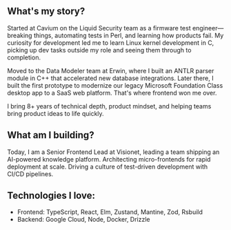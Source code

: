 ## What's my story?
Started at Cavium on the Liquid Security team as a firmware test engineer—breaking things, automating tests in Perl, and learning how products fail. My curiosity for development led me to learn Linux kernel development in C, picking up dev tasks outside my role and seeing them through to completion.

Moved to the Data Modeler team at Erwin, where I built an ANTLR parser module in C++ that accelerated new database integrations. Later there, I built the first prototype to modernize our legacy Microsoft Foundation Class desktop app to a SaaS web platform. That's where frontend won me over.

I bring 8+ years of technical depth, product mindset, and helping teams bring product ideas to life quickly.

## What am I building?
Today, I am a Senior Frontend Lead at Visionet, leading a team shipping an AI-powered knowledge platform. Architecting micro-frontends for rapid deployment at scale. Driving a culture of test-driven development with CI/CD pipelines.

## Technologies I love:
- Frontend: TypeScript, React, Elm, Zustand, Mantine, Zod, Rsbuild
- Backend: Google Cloud, Node, Docker, Drizzle
